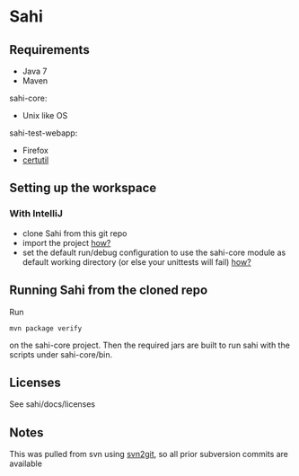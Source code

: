 # Sahi

## Requirements

- Java 7
- Maven

sahi-core:

- Unix like OS

sahi-test-webapp:

- Firefox
- [certutil](https://developer.mozilla.org/en-US/docs/Mozilla/Projects/NSS/tools/NSS_Tools_certutil#__Availability_)

## Setting up the workspace

### With IntelliJ

- clone Sahi from this git repo
- import the project [how?](http://www.jetbrains.com/idea/webhelp/importing-project-from-maven-model.html)
- set the default run/debug configuration to use the sahi-core module as default working directory (or else your unittests will fail) [how?](http://youtrack.jetbrains.com/issue/IDEA-52112)

## Running Sahi from the cloned repo

Run

    mvn package verify

on the sahi-core project. Then the required jars are built to run sahi with the scripts under sahi-core/bin.

Licenses
--------

See sahi/docs/licenses

Notes
-----
This was pulled from svn using [svn2git](https://github.com/nirvdrum/svn2git), so all prior subversion commits are available
